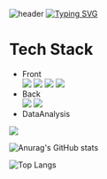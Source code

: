 ![header](https://capsule-render.vercel.app/api?type=transparent&color=gradient&customColorList=0,2,2,5,30&height=300&section=header&text=Dongheon's%20Github&fontSize=90&fontColor=d6ace6&animation=fadeIn)
[![Typing SVG](https://readme-typing-svg.demolab.com/?lines=Software+Developer+Intern;I+will+do+my+best)](https://git.io/typing-svg)


# Tech Stack

+ Front </br>
<img src="https://img.shields.io/badge/html5-20232a.svg?style=for-the-badge&logo=html5&logoColor=#E34F26" /> <img src="https://img.shields.io/badge/css3-20232a.svg?style=for-the-badge&logo=css3&logoColor=#1572B6" /> <img src="https://img.shields.io/badge/javascript-20232a.svg?style=for-the-badge&logo=javascript&logoColor=#F7DF1E" /> <img src="https://img.shields.io/badge/react-20232a.svg?style=for-the-badge&logo=react&logoColor=61DAFB" />
+ Back </br>
<img src="https://img.shields.io/badge/mysql-20232a.svg?style=for-the-badge&logo=mysql&logoColor=#4479A1" /> <img src="https://img.shields.io/badge/springboot-20232a.svg?style=for-the-badge&logo=springboot&logoColor=#6DB33F" />
+ DataAnalysis </br>
<img src="https://img.shields.io/badge/scikitlearn-20232a.svg?style=for-the-badge&logo=scikitlearn&logoColor=#F7931E" />

![Anurag's GitHub stats](https://github-readme-stats.vercel.app/api?username=Park-Dongheon&show_icons=true&theme=transparent)

![Top Langs](https://github-readme-stats.vercel.app/api/top-langs/?username=Park-Dongheon&theme=transparent)
